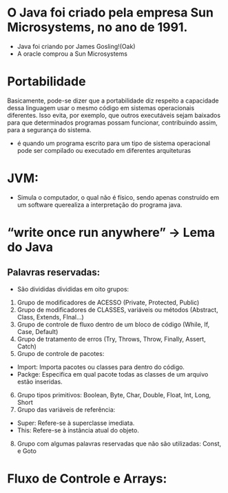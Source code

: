 # O Java foi criado pela empresa Sun Microsystems, no ano de 1991.
* Java foi criando por James Gosling!(Oak)
* A oracle comprou a Sun Microsystems 

# Portabilidade
Basicamente, pode-se dizer que a portabilidade diz respeito a capacidade dessa linguagem usar o mesmo código em sistemas operacionais diferentes. Isso evita, por exemplo, que outros executáveis sejam baixados para que determinados programas possam funcionar, contribuindo assim, para a segurança do sistema.
- é quando um programa escrito para um tipo de sistema operacional pode ser compilado ou executado em diferentes arquiteturas

# JVM:
- Simula o computador, o qual não é físico, sendo apenas construído em um software querealiza a interpretação do programa java.

# “write once run anywhere” -> Lema do Java


## Palavras reservadas:
- São divididas divididas em oito grupos:
1) Grupo de modificadores de ACESSO (Private, Protected, Public)
2) Grupo de modificadores de CLASSES, variáveis ou métodos (Abstract, Class, Extends, FInal...)
3) Grupo de controle de fluxo dentro de um bloco de código (While, If, Case, Default)
4) Grupo de tratamento de erros (Try, Throws, Throw, Finally, Assert, Catch)
5) Grupo de controle de pacotes:
 - Import: Importa pacotes ou classes para dentro do código.
 - Packge: Especifica em qual pacote todas as classes de um arquivo estão inseridas.
6) Grupo tipos primitivos: Boolean, Byte, Char, Double, Float, Int, Long, Short
7) Grupo  das variáveis de referência: 
- Super: Refere-se à superclasse imediata.
- This: Refere-se à instância atual do objeto.
8) Grupo com algumas palavras reservadas que não são utilizadas: Const, e Goto

# Fluxo de Controle e Arrays:
